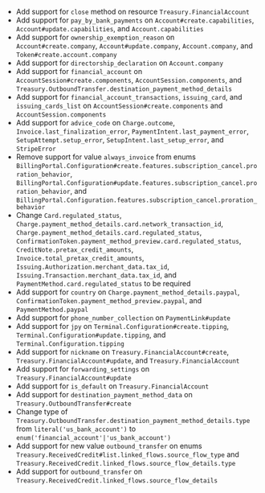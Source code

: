 * Add support for `close` method on resource `Treasury.FinancialAccount`
* Add support for `pay_by_bank_payments` on `Account#create.capabilities`, `Account#update.capabilities`, and `Account.capabilities`
* Add support for `ownership_exemption_reason` on `Account#create.company`, `Account#update.company`, `Account.company`, and `Token#create.account.company`
* Add support for `directorship_declaration` on `Account.company`
* Add support for `financial_account` on `AccountSession#create.components`, `AccountSession.components`, and `Treasury.OutboundTransfer.destination_payment_method_details`
* Add support for `financial_account_transactions`, `issuing_card`, and `issuing_cards_list` on `AccountSession#create.components` and `AccountSession.components`
* Add support for `advice_code` on `Charge.outcome`, `Invoice.last_finalization_error`, `PaymentIntent.last_payment_error`, `SetupAttempt.setup_error`, `SetupIntent.last_setup_error`, and `StripeError`
* Remove support for value `always_invoice` from enums `BillingPortal.Configuration#create.features.subscription_cancel.proration_behavior`, `BillingPortal.Configuration#update.features.subscription_cancel.proration_behavior`, and `BillingPortal.Configuration.features.subscription_cancel.proration_behavior`
* Change `Card.regulated_status`, `Charge.payment_method_details.card.network_transaction_id`, `Charge.payment_method_details.card.regulated_status`, `ConfirmationToken.payment_method_preview.card.regulated_status`, `CreditNote.pretax_credit_amounts`, `Invoice.total_pretax_credit_amounts`, `Issuing.Authorization.merchant_data.tax_id`, `Issuing.Transaction.merchant_data.tax_id`, and `PaymentMethod.card.regulated_status` to be required
* Add support for `country` on `Charge.payment_method_details.paypal`, `ConfirmationToken.payment_method_preview.paypal`, and `PaymentMethod.paypal`
* Add support for `phone_number_collection` on `PaymentLink#update`
* Add support for `jpy` on `Terminal.Configuration#create.tipping`, `Terminal.Configuration#update.tipping`, and `Terminal.Configuration.tipping`
* Add support for `nickname` on `Treasury.FinancialAccount#create`, `Treasury.FinancialAccount#update`, and `Treasury.FinancialAccount`
* Add support for `forwarding_settings` on `Treasury.FinancialAccount#update`
* Add support for `is_default` on `Treasury.FinancialAccount`
* Add support for `destination_payment_method_data` on `Treasury.OutboundTransfer#create`
* Change type of `Treasury.OutboundTransfer.destination_payment_method_details.type` from `literal('us_bank_account')` to `enum('financial_account'|'us_bank_account')`
* Add support for new value `outbound_transfer` on enums `Treasury.ReceivedCredit#list.linked_flows.source_flow_type` and `Treasury.ReceivedCredit.linked_flows.source_flow_details.type`
* Add support for `outbound_transfer` on `Treasury.ReceivedCredit.linked_flows.source_flow_details`